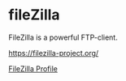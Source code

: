 # fileZilla

FileZilla is a powerful FTP-client.

https://filezilla-project.org/

[FileZilla Profile](file_zilla.yaml)